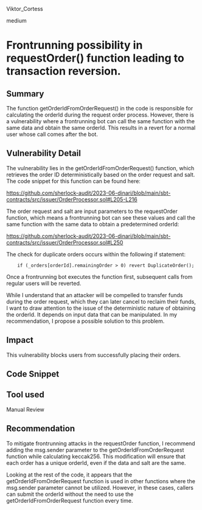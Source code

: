 Viktor_Cortess

medium

# Frontrunning possibility in requestOrder() function leading to transaction reversion.

## Summary

The function getOrderIdFromOrderRequest() in the code is responsible for calculating the orderId during the request order process. However, there is a vulnerability where a frontrunning bot can call the same function with the same data and obtain the same orderId. This results in a revert for a normal user whose call comes after the bot.

## Vulnerability Detail

The vulnerability lies in the getOrderIdFromOrderRequest() function, which retrieves the order ID deterministically based on the order request and salt. The code snippet for this function can be found here:

https://github.com/sherlock-audit/2023-06-dinari/blob/main/sbt-contracts/src/issuer/OrderProcessor.sol#L205-L216

The order request and salt are input parameters to the requestOrder function, which means a frontrunning bot can see these values and call the same function with the same data to obtain a predetermined orderId:

https://github.com/sherlock-audit/2023-06-dinari/blob/main/sbt-contracts/src/issuer/OrderProcessor.sol#L250

The check for duplicate orders occurs within the following if statement:

        if (_orders[orderId].remainingOrder > 0) revert DuplicateOrder();


Once a frontrunning bot executes the function first, subsequent calls from regular users will be reverted.

While I understand that an attacker will be compelled to transfer funds during the order request, which they can later cancel to reclaim their funds, I want to draw attention to the issue of the deterministic nature of obtaining the orderId. It depends on input data that can be manipulated. In my recommendation, I propose a possible solution to this problem.

## Impact

This vulnerability blocks users from successfully placing their orders.

## Code Snippet

## Tool used

Manual Review

## Recommendation

To mitigate frontrunning attacks in the requestOrder function, I recommend adding the msg.sender parameter to the getOrderIdFromOrderRequest function while calculating keccak256. This modification will ensure that each order has a unique orderId, even if the data and salt are the same.

Looking at the rest of the code, it appears that the getOrderIdFromOrderRequest function is used in other functions where the msg.sender parameter cannot be utilized. However, in these cases, callers can submit the orderId without the need to use the getOrderIdFromOrderRequest function every time.


